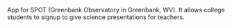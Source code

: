 App for SPOT (Greenbank Observatory in Greenbank, WV). It allows college students to signup to give science presentations for teachers.
